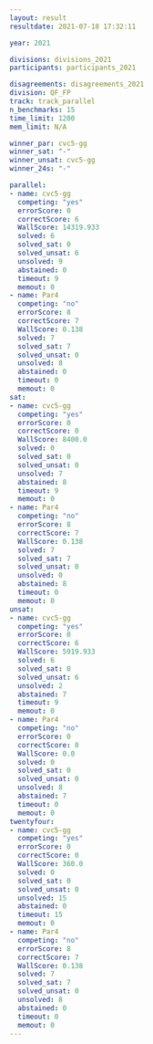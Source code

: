 ```yaml
---
layout: result
resultdate: 2021-07-18 17:32:11

year: 2021

divisions: divisions_2021
participants: participants_2021

disagreements: disagreements_2021
division: QF_FP
track: track_parallel
n_benchmarks: 15
time_limit: 1200
mem_limit: N/A

winner_par: cvc5-gg
winner_sat: "-"
winner_unsat: cvc5-gg
winner_24s: "-"

parallel:
- name: cvc5-gg
  competing: "yes"
  errorScore: 0
  correctScore: 6
  WallScore: 14319.933
  solved: 6
  solved_sat: 0
  solved_unsat: 6
  unsolved: 9
  abstained: 0
  timeout: 9
  memout: 0
- name: Par4
  competing: "no"
  errorScore: 8
  correctScore: 7
  WallScore: 0.138
  solved: 7
  solved_sat: 7
  solved_unsat: 0
  unsolved: 8
  abstained: 0
  timeout: 0
  memout: 0
sat:
- name: cvc5-gg
  competing: "yes"
  errorScore: 0
  correctScore: 0
  WallScore: 8400.0
  solved: 0
  solved_sat: 0
  solved_unsat: 0
  unsolved: 7
  abstained: 8
  timeout: 9
  memout: 0
- name: Par4
  competing: "no"
  errorScore: 8
  correctScore: 7
  WallScore: 0.138
  solved: 7
  solved_sat: 7
  solved_unsat: 0
  unsolved: 0
  abstained: 8
  timeout: 0
  memout: 0
unsat:
- name: cvc5-gg
  competing: "yes"
  errorScore: 0
  correctScore: 6
  WallScore: 5919.933
  solved: 6
  solved_sat: 0
  solved_unsat: 6
  unsolved: 2
  abstained: 7
  timeout: 9
  memout: 0
- name: Par4
  competing: "no"
  errorScore: 0
  correctScore: 0
  WallScore: 0.0
  solved: 0
  solved_sat: 0
  solved_unsat: 0
  unsolved: 8
  abstained: 7
  timeout: 0
  memout: 0
twentyfour:
- name: cvc5-gg
  competing: "yes"
  errorScore: 0
  correctScore: 0
  WallScore: 360.0
  solved: 0
  solved_sat: 0
  solved_unsat: 0
  unsolved: 15
  abstained: 0
  timeout: 15
  memout: 0
- name: Par4
  competing: "no"
  errorScore: 8
  correctScore: 7
  WallScore: 0.138
  solved: 7
  solved_sat: 7
  solved_unsat: 0
  unsolved: 8
  abstained: 0
  timeout: 0
  memout: 0
---
```

